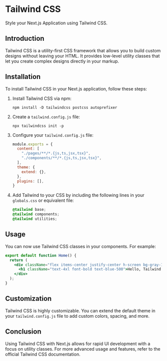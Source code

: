 # Tailwind CSS

Style your Next.js Application using Tailwind CSS.

## Introduction

Tailwind CSS is a utility-first CSS framework that allows you to build custom designs without leaving your HTML. It provides low-level utility classes that let you create complex designs directly in your markup.

## Installation

To install Tailwind CSS in your Next.js application, follow these steps:

1. Install Tailwind CSS via npm:

   ```
   npm install -D tailwindcss postcss autoprefixer
   ```

2. Create a `tailwind.config.js` file:

   ```
   npx tailwindcss init -p
   ```

3. Configure your `tailwind.config.js` file:

   ```javascript
   module.exports = {
     content: [
       "./pages/**/*.{js,ts,jsx,tsx}",
       "./components/**/*.{js,ts,jsx,tsx}",
     ],
     theme: {
       extend: {},
     },
     plugins: [],
   }
   ```

4. Add Tailwind to your CSS by including the following lines in your `globals.css` or equivalent file:

   ```css
   @tailwind base;
   @tailwind components;
   @tailwind utilities;
   ```

## Usage

You can now use Tailwind CSS classes in your components. For example:

```jsx
export default function Home() {
  return (
    <div className="flex items-center justify-center h-screen bg-gray-100">
      <h1 className="text-4xl font-bold text-blue-500">Hello, Tailwind CSS!</h1>
    </div>
  );
}
```

## Customization

Tailwind CSS is highly customizable. You can extend the default theme in your `tailwind.config.js` file to add custom colors, spacing, and more.

## Conclusion

Using Tailwind CSS with Next.js allows for rapid UI development with a focus on utility classes. For more advanced usage and features, refer to the official Tailwind CSS documentation.